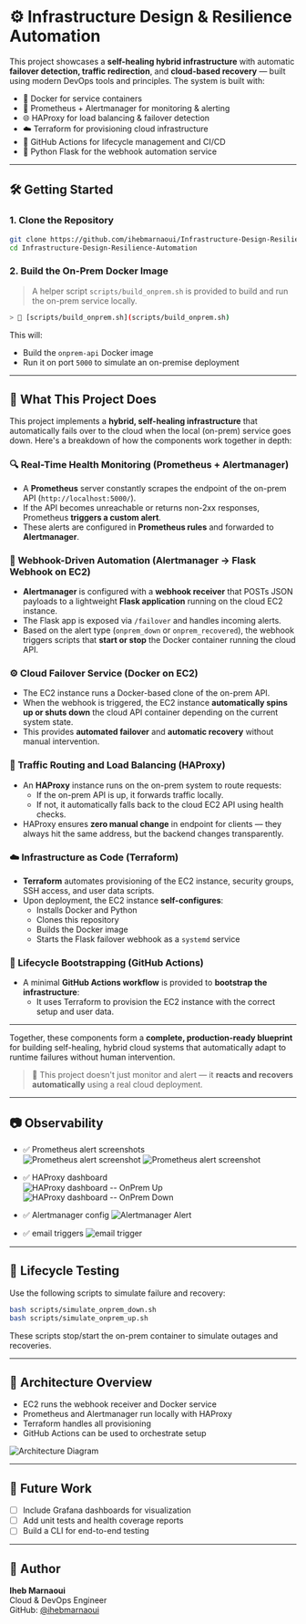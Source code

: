 # ⚙️ Infrastructure Design & Resilience Automation

This project showcases a **self-healing hybrid infrastructure** with automatic **failover detection, traffic redirection**, and **cloud-based recovery** — built using modern DevOps tools and principles. The system is built with:

- 🐳 Docker for service containers  
- 🧪 Prometheus + Alertmanager for monitoring & alerting  
- 🌐 HAProxy for load balancing & failover detection  
- ☁️ Terraform for provisioning cloud infrastructure  
- 🔁 GitHub Actions for lifecycle management and CI/CD  
- 🧵 Python Flask for the webhook automation service  

---

## 🛠️ Getting Started

### 1. Clone the Repository

```bash
git clone https://github.com/ihebmarnaoui/Infrastructure-Design-Resilience-Automation.git
cd Infrastructure-Design-Resilience-Automation
```

### 2. Build the On-Prem Docker Image

> A helper script `scripts/build_onprem.sh` is provided to build and run the on-prem service locally.

```bash
> 📁 [scripts/build_onprem.sh](scripts/build_onprem.sh)
```

This will:
- Build the `onprem-api` Docker image
- Run it on port `5000` to simulate an on-premise deployment

---

## 🧠 What This Project Does

This project implements a **hybrid, self-healing infrastructure** that automatically fails over to the cloud when the local (on-prem) service goes down. Here's a breakdown of how the components work together in depth:

### 🔍 Real-Time Health Monitoring (Prometheus + Alertmanager)

- A **Prometheus** server constantly scrapes the endpoint of the on-prem API (`http://localhost:5000/`).
- If the API becomes unreachable or returns non-2xx responses, Prometheus **triggers a custom alert**.
- These alerts are configured in **Prometheus rules** and forwarded to **Alertmanager**.

### 📣 Webhook-Driven Automation (Alertmanager → Flask Webhook on EC2)

- **Alertmanager** is configured with a **webhook receiver** that POSTs JSON payloads to a lightweight **Flask application** running on the cloud EC2 instance.
- The Flask app is exposed via `/failover` and handles incoming alerts.
- Based on the alert type (`onprem_down` or `onprem_recovered`), the webhook triggers scripts that **start or stop** the Docker container running the cloud API.

### ⚙️ Cloud Failover Service (Docker on EC2)

- The EC2 instance runs a Docker-based clone of the on-prem API.
- When the webhook is triggered, the EC2 instance **automatically spins up or shuts down** the cloud API container depending on the current system state.
- This provides **automated failover** and **automatic recovery** without manual intervention.

### 📡 Traffic Routing and Load Balancing (HAProxy)

- An **HAProxy** instance runs on the on-prem system to route requests:
  - If the on-prem API is up, it forwards traffic locally.
  - If not, it automatically falls back to the cloud EC2 API using health checks.
- HAProxy ensures **zero manual change** in endpoint for clients — they always hit the same address, but the backend changes transparently.

### ☁️ Infrastructure as Code (Terraform)

- **Terraform** automates provisioning of the EC2 instance, security groups, SSH access, and user data scripts.
- Upon deployment, the EC2 instance **self-configures**:
  - Installs Docker and Python
  - Clones this repository
  - Builds the Docker image
  - Starts the Flask failover webhook as a `systemd` service

### 🔁 Lifecycle Bootstrapping (GitHub Actions)

- A minimal **GitHub Actions workflow** is provided to **bootstrap the infrastructure**:
  - It uses Terraform to provision the EC2 instance with the correct setup and user data.
---

Together, these components form a **complete, production-ready blueprint** for building self-healing, hybrid cloud systems that automatically adapt to runtime failures without human intervention.

> 🧩 This project doesn't just monitor and alert — it **reacts and recovers automatically** using a real cloud deployment.

---

## 📷 Observability

- ✅ Prometheus alert screenshots  
![Prometheus alert screenshot](assets/image.png)
![Prometheus alert screenshot](assets/image-2.png)

- ✅ HAProxy dashboard  
![HAProxy dashboard -- OnPrem Up](assets/image-1.png)
![HAProxy dashboard -- OnPrem Down](assets/image-5.png)

- ✅ Alertmanager config
![Alertmanager Alert](assets/image-3.png)  

- ✅ email triggers
![email trigger](assets/image-6.png)
---

## 🧪 Lifecycle Testing

Use the following scripts to simulate failure and recovery:

```bash
bash scripts/simulate_onprem_down.sh
bash scripts/simulate_onprem_up.sh
```

These scripts stop/start the on-prem container to simulate outages and recoveries.

---

## 🧱 Architecture Overview

- EC2 runs the webhook receiver and Docker service
- Prometheus and Alertmanager run locally with HAProxy
- Terraform handles all provisioning
- GitHub Actions can be used to orchestrate setup

![Architecture Diagram](<assets/Architecture Diagram.png>)

---

## 🚀 Future Work

- [ ] Include Grafana dashboards for visualization
- [ ] Add unit tests and health coverage reports
- [ ] Build a CLI for end-to-end testing

---

## 📝 Author

**Iheb Marnaoui**  
Cloud & DevOps Engineer  
GitHub: [@ihebmarnaoui](https://github.com/ihebmarnaoui)

